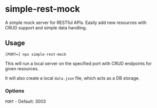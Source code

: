 # simple-rest-mock

A simple mock server for RESTful APIs. Easily add new resources with CRUD support and simple data handling.

## Usage

```
[PORT=] npx simple-rest-mock
```
This will run a local server on the specified port with CRUD endpoints for given resources.

It will also create a local `data.json` file, which acts as a DB storage.

### Options
`PORT` - Default: 3003
